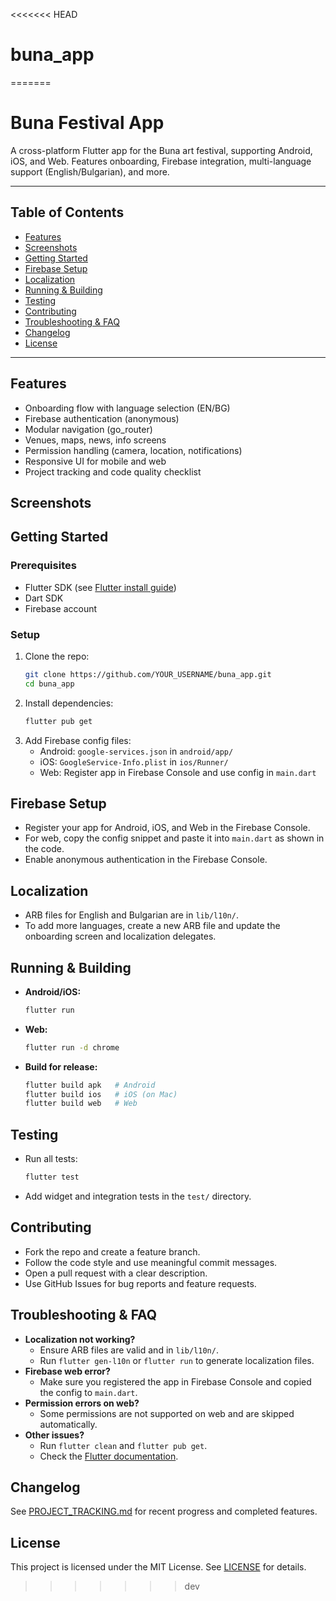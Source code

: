 <<<<<<< HEAD
# buna_app
=======
# Buna Festival App

A cross-platform Flutter app for the Buna art festival, supporting Android, iOS, and Web. Features onboarding, Firebase integration, multi-language support (English/Bulgarian), and more.

---

## Table of Contents
- [Features](#features)
- [Screenshots](#screenshots)
- [Getting Started](#getting-started)
- [Firebase Setup](#firebase-setup)
- [Localization](#localization)
- [Running & Building](#running--building)
- [Testing](#testing)
- [Contributing](#contributing)
- [Troubleshooting & FAQ](#troubleshooting--faq)
- [Changelog](#changelog)
- [License](#license)

---

## Features
- Onboarding flow with language selection (EN/BG)
- Firebase authentication (anonymous)
- Modular navigation (go_router)
- Venues, maps, news, info screens
- Permission handling (camera, location, notifications)
- Responsive UI for mobile and web
- Project tracking and code quality checklist

## Screenshots
<!-- Add screenshots or GIFs here -->

## Getting Started
### Prerequisites
- Flutter SDK (see [Flutter install guide](https://docs.flutter.dev/get-started/install))
- Dart SDK
- Firebase account

### Setup
1. Clone the repo:
   ```sh
   git clone https://github.com/YOUR_USERNAME/buna_app.git
   cd buna_app
   ```
2. Install dependencies:
   ```sh
   flutter pub get
   ```
3. Add Firebase config files:
   - Android: `google-services.json` in `android/app/`
   - iOS: `GoogleService-Info.plist` in `ios/Runner/`
   - Web: Register app in Firebase Console and use config in `main.dart`

## Firebase Setup
- Register your app for Android, iOS, and Web in the Firebase Console.
- For web, copy the config snippet and paste it into `main.dart` as shown in the code.
- Enable anonymous authentication in the Firebase Console.

## Localization
- ARB files for English and Bulgarian are in `lib/l10n/`.
- To add more languages, create a new ARB file and update the onboarding screen and localization delegates.

## Running & Building
- **Android/iOS:**
  ```sh
  flutter run
  ```
- **Web:**
  ```sh
  flutter run -d chrome
  ```
- **Build for release:**
  ```sh
  flutter build apk   # Android
  flutter build ios   # iOS (on Mac)
  flutter build web   # Web
  ```

## Testing
- Run all tests:
  ```sh
  flutter test
  ```
- Add widget and integration tests in the `test/` directory.

## Contributing
- Fork the repo and create a feature branch.
- Follow the code style and use meaningful commit messages.
- Open a pull request with a clear description.
- Use GitHub Issues for bug reports and feature requests.

## Troubleshooting & FAQ
- **Localization not working?**
  - Ensure ARB files are valid and in `lib/l10n/`.
  - Run `flutter gen-l10n` or `flutter run` to generate localization files.
- **Firebase web error?**
  - Make sure you registered the app in Firebase Console and copied the config to `main.dart`.
- **Permission errors on web?**
  - Some permissions are not supported on web and are skipped automatically.
- **Other issues?**
  - Run `flutter clean` and `flutter pub get`.
  - Check the [Flutter documentation](https://docs.flutter.dev/).

## Changelog
See [PROJECT_TRACKING.md](PROJECT_TRACKING.md) for recent progress and completed features.

## License
This project is licensed under the MIT License. See [LICENSE](LICENSE) for details.
>>>>>>> dev
